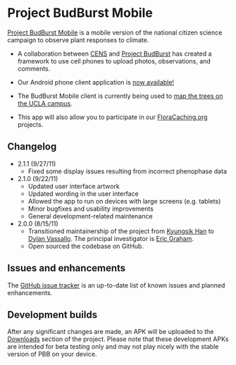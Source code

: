 # Project BudBurst Mobile

[Project BudBurst Mobile](http://networkednaturalist.org/budburstmobile) is a mobile version of the national citizen science campaign to observe plant responses to climate.

* A collaboration between [CENS](http://cens.ucla.edu) and [Project BudBurst](http://budburst.org) has created a framework to use cell phones to upload photos, observations, and comments.

* Our Android phone client application is [now available!](https://market.android.com/details?id=edu.ucla.cens.budburstmobile)

* The BudBurst Mobile client is currently being used to [map the trees on the UCLA campus](http://networkednaturalist.org/uclatreemap/).

* This app will also allow you to participate in our [FloraCaching.org](http://networkednaturalist.org/floracaching/) projects.

## Changelog

* 2.1.1 (9/27/11)
  * Fixed some display issues resulting from incorrect phenophase data
* 2.1.0 (9/22/11)
  * Updated user interface artwork
  * Updated wording in the user interface
  * Allowed the app to run on devices with large screens (e.g. tablets)
  * Minor bugfixes and usability improvements
  * General development-related maintenance
* 2.0.0 (8/15/11)
  * Transitioned maintainership of the project from [Kyungsik Han](mailto:zenithhan@gmail.com) to [Dylan Vassallo](mailto:dylanvassallo@gmail.com). The principal investigator is [Eric Graham](mailto:egraham@cens.ucla.edu).
  * Open sourced the codebase on GitHub.

## Issues and enhancements

The [GitHub issue tracker](https://github.com/dylanvee/Project-BudBurst-Mobile/issues?sort=created&direction=desc&state=open) is an up-to-date list of known issues and planned enhancements.

## Development builds

After any significant changes are made, an APK will be uploaded to the [Downloads](https://github.com/dylanvee/Project-BudBurst-Mobile/downloads) section of the project. Please note that these development APKs are intended for beta testing only and may not play nicely with the stable version of PBB on your device. 

